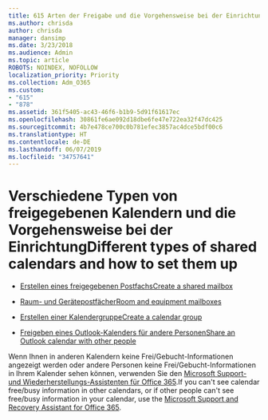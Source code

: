 ```yaml
---
title: 615 Arten der Freigabe und die Vorgehensweise bei der Einrichtung
ms.author: chrisda
author: chrisda
manager: dansimp
ms.date: 3/23/2018
ms.audience: Admin
ms.topic: article
ROBOTS: NOINDEX, NOFOLLOW
localization_priority: Priority
ms.collection: Adm_O365
ms.custom:
- "615"
- "878"
ms.assetid: 361f5405-ac43-46f6-b1b9-5d91f61617ec
ms.openlocfilehash: 30861fe6ae092d18dbe6fe47e722ea32f47dc425
ms.sourcegitcommit: 4b7e478ce700c0b781efec3857ac4dce5bdf00c6
ms.translationtype: HT
ms.contentlocale: de-DE
ms.lasthandoff: 06/07/2019
ms.locfileid: "34757641"
---
```

# <a name="different-types-of-shared-calendars-and-how-to-set-them-up"></a><span data-ttu-id="421f8-102">Verschiedene Typen von freigegebenen Kalendern und die Vorgehensweise bei der Einrichtung</span><span class="sxs-lookup"><span data-stu-id="421f8-102">Different types of shared calendars and how to set them up</span></span>

- [<span data-ttu-id="421f8-103">Erstellen eines freigegebenen Postfachs</span><span class="sxs-lookup"><span data-stu-id="421f8-103">Create a shared mailbox</span></span>](https://support.office.com/article/871a246d-3acd-4bba-948e-5de8be0544c9)

- [<span data-ttu-id="421f8-104">Raum- und Gerätepostfächer</span><span class="sxs-lookup"><span data-stu-id="421f8-104">Room and equipment mailboxes</span></span>](https://support.office.com/article/9f518a6d-1e2c-4d44-93f3-e19013a1552b)

- [<span data-ttu-id="421f8-105">Erstellen einer Kalendergruppe</span><span class="sxs-lookup"><span data-stu-id="421f8-105">Create a calendar group</span></span>](https://support.office.com/article/8385667b-d758-4489-a53f-f542dd01e6ff)

- [<span data-ttu-id="421f8-106">Freigeben eines Outlook-Kalenders für andere Personen</span><span class="sxs-lookup"><span data-stu-id="421f8-106">Share an Outlook calendar with other people</span></span>](https://support.office.com/article/353ed2c1-3ec5-449d-8c73-6931a0adab88)

<span data-ttu-id="421f8-107">Wenn Ihnen in anderen Kalendern keine Frei/Gebucht-Informationen angezeigt werden oder andere Personen keine Frei/Gebucht-Informationen in Ihrem Kalender sehen können, verwenden Sie den [Microsoft Support- und Wiederherstellungs-Assistenten für Office 365](https://diagnostics.office.com/).</span><span class="sxs-lookup"><span data-stu-id="421f8-107">If you can't see calendar free/busy information in other calendars, or if other people can't see free/busy information in your calendar, use the [Microsoft Support and Recovery Assistant for Office 365](https://diagnostics.office.com/).</span></span>

